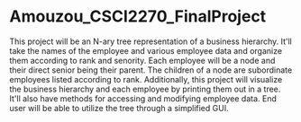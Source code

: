 # Amouzou_CSCI2270_FinalProject

This project will be an N-ary tree representation of a business hierarchy. 
It'll take the names of the employee and various employee data and organize them according to rank and senority.
Each employee will be a node and their direct senior being their parent.
The children of a node are subordinate employees listed according to rank.
Additionally, this project will visualize the business hierarchy and each employee by printing them out in a tree.
It'll also have methods for accessing and modifying employee data.
End user will be able to utilize the tree through a simplified GUI.
